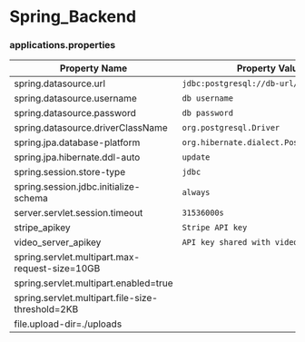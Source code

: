 # Spring_Backend

### applications.properties
| Property Name                         | Property Values                           |
|---------------------------------------|-------------------------------------------|
| spring.datasource.url                 | `jdbc:postgresql://db-url/nextflix`       |
| spring.datasource.username            | `db username`                             |
| spring.datasource.password            | `db password`                             |
| spring.datasource.driverClassName     | `org.postgresql.Driver`                   |
| spring.jpa.database-platform          | `org.hibernate.dialect.PostgreSQLDialect` |
| spring.jpa.hibernate.ddl-auto         | `update`                                  |
| spring.session.store-type             | `jdbc`                                    | 
| spring.session.jdbc.initialize-schema | `always`                                  |
| server.servlet.session.timeout        | `31536000s`                               |
| stripe_apikey                         | `Stripe API key`                          |
| video_server_apikey                   | `API key shared with video servers`       |
| spring.servlet.multipart.max-request-size=10GB |   |
| spring.servlet.multipart.enabled=true |  |  
| spring.servlet.multipart.file-size-threshold=2KB| |
| file.upload-dir=./uploads||
